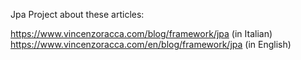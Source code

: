 Jpa Project about these articles:

https://www.vincenzoracca.com/blog/framework/jpa (in Italian)
https://www.vincenzoracca.com/en/blog/framework/jpa (in English)